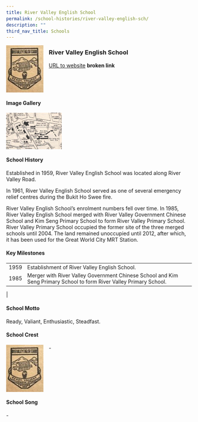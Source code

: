 ```yaml
---
title: River Valley English School
permalink: /school-histories/river-valley-english-sch/
description: ""
third_nav_title: Schools
---
```

<img src="/images/rivervalleyengsch1.png" style="width:20%;margin-right:15px;" align = "left">

### **River Valley English School**
[URL to website](https://academyofsingaporeteachers.moe.edu.sg/moehc/school-histories/school/-) **broken link**

<br clear="left">

#### **Image Gallery**

<p><a href="https://staging.d1yxymztqoj7qn.amplifyapp.com/images/rivervalleyengsch2.jpg">  
<img src="/images/rivervalleyengsch2.jpg" style="width:30%;margin-right:15px;" align = "left">
</a></p>

<br clear="left">

#### **School History**
Established in 1959, River Valley English School was located along River Valley Road.

In 1961, River Valley English School served as one of several emergency relief centres during the Bukit Ho Swee fire.

River Valley English School’s enrolment numbers fell over time. In 1985, River Valley English School merged with River Valley Government Chinese School and Kim Seng Primary School to form River Valley Primary School. River Valley Primary School occupied the former site of the three merged schools until 2004. The land remained unoccupied until 2012, after which, it has been used for the Great World City MRT Station.

#### **Key Milestones**

|  |  |
|:---:|---|
| 1959 | Establishment of River Valley English School. |
| 1985 | Merger with River Valley Government Chinese School and Kim Seng Primary School to form River Valley Primary School. |
|

#### **School Motto**
Ready, Valiant, Enthusiastic, Steadfast.

#### **School Crest**
<img src="/images/rivervalleyengsch1.png" style="width:20%;margin-right:15px;" align = "left">

\-

<br clear="left">

#### **School Song**
\-